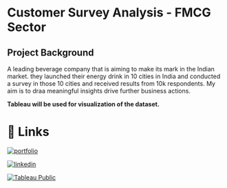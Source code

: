 # Customer Survey Analysis - FMCG Sector



## Project Background
A leading beverage company that is aiming to make its mark in the Indian market. they launched their energy drink in 10 cities in India and conducted a survey in those 10 cities and received results from 10k respondents.
My aim is to draa meaningful insights drive further business actions.

**Tableau will be used for visualization of the dataset.**


# 🔗 Links

  
[![portfolio](https://img.shields.io/badge/my_portfolio-000?style=for-the-badge&logo=ko-fi&logoColor=white)](https://paryanisagar.github.io/SagarParyani.github.io/)

[![linkedin](https://img.shields.io/badge/linkedin-0A66C2?style=for-the-badge&logo=linkedin&logoColor=white)](https://www.linkedin.com/in/isagarparyani/)

[![Tableau Public](https://img.shields.io/badge/Tableau-E97627?style=for-the-badge&logo=Tableau&logoColor=white)](https://public.tableau.com/app/profile/sagar.paryani)

